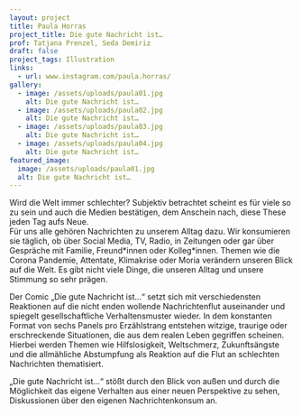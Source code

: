 ```yaml
---
layout: project
title: Paula Horras
project_title: Die gute Nachricht ist…
prof: Tatjana Prenzel, Seda Demiriz
draft: false
project_tags: Illustration
links:
  - url: www.instagram.com/paula.horras/
gallery:
  - image: /assets/uploads/paula01.jpg
    alt: Die gute Nachricht ist…
  - image: /assets/uploads/paula02.jpg
    alt: Die gute Nachricht ist…
  - image: /assets/uploads/paula03.jpg
    alt: Die gute Nachricht ist…
  - image: /assets/uploads/paula04.jpg
    alt: Die gute Nachricht ist…
featured_image:
  image: /assets/uploads/paula01.jpg
  alt: Die gute Nachricht ist…
---
```

Wird die Welt immer schlechter? Subjektiv betrachtet scheint es für viele so zu sein und auch die Medien bestätigen, dem Anschein nach, diese These jeden Tag aufs Neue.\
Für uns alle gehören Nachrichten zu unserem Alltag dazu. Wir konsumieren sie täglich, ob über Social Media, TV, Radio, in Zeitungen oder gar über Gespräche mit Familie, Freund\*innen oder Kolleg\*innen. Themen wie die Corona Pandemie, Attentate, Klimakrise oder Moria verändern unseren Blick auf die Welt. Es gibt nicht viele Dinge, die unseren Alltag und unsere Stimmung so sehr prägen.

Der Comic „Die gute Nachricht ist…“ setzt sich mit verschiedensten Reaktionen auf die nicht enden wollende Nachrichtenflut auseinander und spiegelt gesellschaftliche Verhaltensmuster wieder. In dem konstanten Format von sechs Panels pro Erzählstrang entstehen witzige, traurige oder erschreckende Situationen, die aus dem realen Leben gegriffen scheinen. Hierbei werden Themen wie Hilfslosigkeit, Weltschmerz, Zukunftsängste und die allmähliche Abstumpfung als Reaktion auf die Flut an schlechten Nachrichten thematisiert.

„Die gute Nachricht ist…“ stößt durch den Blick von außen und durch die Möglichkeit das eigene Verhalten aus einer neuen Perspektive zu sehen, Diskussionen über den eigenen Nachrichtenkonsum an.